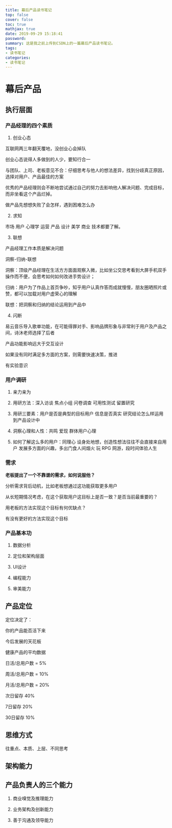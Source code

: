 ```yaml
---
title: 幕后产品读书笔记
top: false
cover: false
toc: true
mathjax: true
date: 2019-09-29 15:18:41
password:
summary: 这是我之前上传到CSDN上的一篇幕后产品读书笔记。
tags:
- 读书笔记
categories:
- 读书笔记
---
```


# 幕后产品

## 执行层面

### 产品经理的四个素质

1. 创业心态

互联网两三年翻天覆地，没创业心会掉队

创业心态说得人多做到的人少，要知行合一

与团队、上司、老板意见不合：仔细思考与他人的想法差异，找到分歧真正原因，选择对用户、产品最佳的方案

优秀的产品经理则会不断地尝试通过自己的努力去影响他人解决问题、完成目标，而非坐看这个产品烂掉。

做产品先想想失败了会怎样，遇到困难怎么办

2. 求知

市场 用户 心理学 运营 产品 设计 美学 商业 技术都要了解。

3. 联想

产品经理工作本质是解决问题

洞察-归纳-联想

洞察：顶级产品经理在生活方方面面观察入微，比如坐公交思考看到大屏手机双手操作而不便，会思考如何如何改进手势设计；

归纳：用户为了作品上首页争吵，知乎用户认真作答而成就慢慢，朋友圈晒照片或赞，都可以加载对用户虚荣心的理解

联想：把洞察和归纳的结论运用到产品中

4. 闪断

易云音乐导入歌单功能，在可能得罪对手、影响品牌形象与非常利于用户及产品之间，诗沐老师选择了后者

产品功能影响远大于交互设计

如果没有同时满足多方面的方案，则需要快速决策，推进

有实验意识

### 用户调研

1. 亲力亲为

2. 用研方法：深入访谈 焦点小组 问卷调查 可用性测试 留置研究

3. 用研三要素：用户是否是典型的目标用户 信息是否真实 研究结论怎么样运用到产品设计中 

4. 洞察心理和人性：共鸣 爱现 群体用户心理 

5. 如何了解这么多的用户：同理心 设身处地想，创造性想法往往不会直接来自用户 发展多方面的兴趣，多出门食人间烟火 玩 RPG 网游，段时间体验人生

### 需求

**老板提出了一个不靠谱的需求，如何说服他？** 

分析需求背后动机，比如老板想通过这功能获取更多用户

从长短期情况考虑，在这个获取用户这目标上是否一致？是否当前最重要的？

用老板的方法实现这个目标有何优缺点？

有没有更好的方法实现这个目标

### 产品基本功 

1. 数据分析

2. 定位和架构层面

3. UI设计

4. 编程能力

5. 审美能力

## 产品定位

定位决定了：

你的产品能否活下来

今后发展的天花板

健康产品的平均数据

日活/总用户数 = 5%

周活/总用户数 = 10%

月活/总用户数 = 20%

次日留存 40%

7日留存 20%

30日留存 10%

## 思维方式

往重点、本质、上层、不同思考

## 架构能力

## 产品负责人的三个能力

1. 商业嗅觉及推理能力

2. 业务架构及创新能力

3. 善于沟通及领导能力